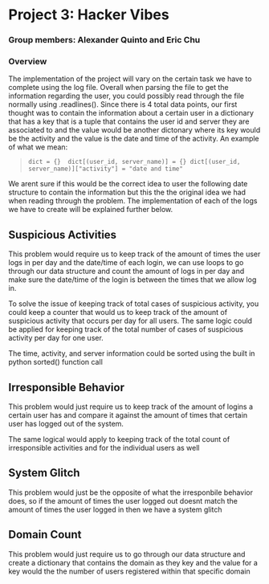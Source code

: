 
# Project 3: Hacker Vibes

### Group members: Alexander Quinto and Eric Chu

### Overview 
The implementation of the project will vary on the certain task we have to complete using the log file. Overall when parsing the file
to get the information regarding the user, you could possibly read through the file normally using .readlines(). Since there is 4 total data points, our first thought was to contain the information about a certain user in a dictionary that has a key that is a tuple that contains the user id and server they are associated to and the value would be another dictonary where its key would be the activity and the value is the date and time of the activity. 
An example of what we mean: 
> ` dict = {} 
  dict[(user_id, server_name)] = {}
  dict[(user_id, server_name)]["activity"] = "date and time" 
` 
>

We arent sure if this would be the correct idea to user the following date structure to contain the information but this the the original idea we had when reading through the problem. The implementation of each of the logs we have to create will be explained further below. 

## Suspicious Activities
This problem would require us to keep track of the amount of times the user logs in per day and the date/time of each login, 
we can use loops to go through our data structure and count the amount of logs in per day and make sure the date/time of the login is between the times that we allow log in. 

To solve the issue of keeping track of total cases of suspicious activity, you could keep a counter that would us to keep track of the amount of suspicious activity that occurs per day for all users. The same logic could be applied for keeping track of the total number of cases of suspicious activity per day for one user. 

The time, activity, and server information could be sorted using the built in python sorted() function call 

## Irresponsible Behavior 
This problem would just require us to keep track of the amount of logins a certain user has and compare it against the amount of times that certain user has logged out of the system. 

The same logical would apply to keeping track of the total count of irresponsible activities and for the individual users as well 
## System Glitch 
This problem would just be the opposite of what the irresponbile behavior does, so if the amount of times the user logged out doesnt match the amount of times the user logged in then we have a system glitch 

## Domain Count 
This problem would just require us to go through our data structure and create a dictionary that contains the domain as they key and the value for a key would the the number of users registered within that specific domain 
